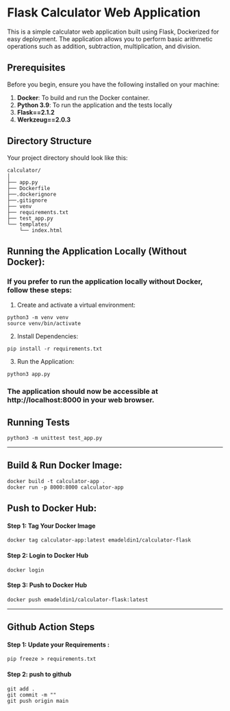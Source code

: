# Flask Calculator Web Application

This is a simple calculator web application built using Flask, Dockerized for easy deployment. The application allows you to perform basic arithmetic operations such as addition, subtraction, multiplication, and division.

## Prerequisites

Before you begin, ensure you have the following installed on your machine:

1. **Docker**: To build and run the Docker container.
2. **Python 3.9**: To run the application and the tests locally 
3. **Flask==2.1.2** 
4. **Werkzeug==2.0.3**

## Directory Structure

Your project directory should look like this:

```
calculator/
│
├── app.py
├── Dockerfile
├──.dockerignore
├──.gitignore
├── venv
├── requirements.txt
├── test_app.py
└── templates/
    └── index.html
```
## Running the Application Locally (Without Docker):
### If you prefer to run the application locally without Docker, follow these steps:
1. Create and activate a virtual environment:
```
python3 -m venv venv
source venv/bin/activate
```
2. Install Dependencies:
```
pip install -r requirements.txt
```
3. Run the Application:
```
python3 app.py
```
### The application should now be accessible at http://localhost:8000 in your web browser.

## Running Tests
```
python3 -m unittest test_app.py
```

-----
## Build & Run Docker Image:
```
docker build -t calculator-app .
docker run -p 8000:8000 calculator-app
```

## Push to Docker Hub:

#### Step 1: Tag Your Docker Image
```
docker tag calculator-app:latest emadeldin1/calculator-flask
```
#### Step 2: Login to Docker Hub
```
docker login
```
#### Step 3: Push to Docker Hub
```
docker push emadeldin1/calculator-flask:latest 
```
---------------------
## Github Action Steps

#### Step 1: Update your Requirements :
```
pip freeze > requirements.txt
```
#### Step 2: push to github
```
git add .
git commit -m ""
git push origin main
```


